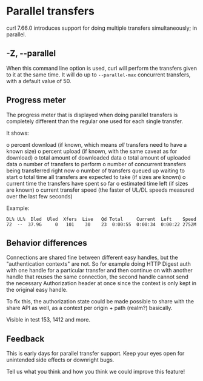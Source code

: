 # Parallel transfers

curl 7.66.0 introduces support for doing multiple transfers simultaneously; in
parallel.

## -Z, --parallel

When this command line option is used, curl will perform the transfers given
to it at the same time. It will do up to `--parallel-max` concurrent
transfers, with a default value of 50.

## Progress meter

The progress meter that is displayed when doing parallel transfers is
completely different than the regular one used for each single transfer.

  It shows:

 o percent download (if known, which means *all* transfers need to have a
   known size)
 o percent upload (if known, with the same caveat as for download)
 o total amount of downloaded data
 o total amount of uploaded data
 o number of transfers to perform
 o number of concurrent transfers being transferred right now
 o number of transfers queued up waiting to start
 o total time all transfers are expected to take (if sizes are known)
 o current time the transfers have spent so far
 o estimated time left (if sizes are known)
 o current transfer speed (the faster of UL/DL speeds measured over the last
   few seconds)

Example:

    DL% UL%  Dled  Uled  Xfers  Live   Qd Total     Current  Left    Speed
    72  --  37.9G     0   101    30    23  0:00:55  0:00:34  0:00:22 2752M

## Behavior differences

Connections are shared fine between different easy handles, but the
"authentication contexts" are not. So for example doing HTTP Digest auth with
one handle for a particular transfer and then continue on with another handle
that reuses the same connection, the second handle cannot send the necessary
Authorization header at once since the context is only kept in the original
easy handle.

To fix this, the authorization state could be made possible to share with the
share API as well, as a context per origin + path (realm?) basically.

Visible in test 153, 1412 and more.

## Feedback

This is early days for parallel transfer support. Keep your eyes open for
unintended side effects or downright bugs.

Tell us what you think and how you think we could improve this feature!

